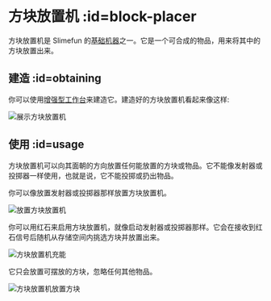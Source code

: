 # 方块放置机 :id=block-placer

方块放置机是 Slimefun 的[基础机器](/Basic-Machines)之一。它是一个可合成的物品，用来将其中的方块放置出来。

## 建造 :id=obtaining

你可以使用[增强型工作台](/Enhanced-Crafting-Table)来建造它。建造好的方块放置机看起来像这样:

![展示方块放置机](https://cdn.jsdelivr.net/gh/Slimefun/Wiki@master/images/block-placer-showcase.png ':size=50%')

## 使用 :id=usage

方块放置机可以向其面朝的方向放置任何能放置的方块或物品。它不能像发射器或投掷器一样使用，也就是说，它不能投掷或扔出物品。

你可以像放置发射器或投掷器那样放置方块放置机。

![放置方块放置机](https://cdn.jsdelivr.net/gh/Slimefun/Wiki@master/images/block-placer-placed.png ':size=50%')

你可以用红石来启用方块放置机，就像启动发射器或投掷器那样。它会在接收到红石信号后随机从存储空间内挑选方块并放置出来。

![方块放置机充能](https://cdn.jsdelivr.net/gh/Slimefun/Wiki@master/images/block-placer-powering.png ':size=50%')

它只会放置可摆放的方块，忽略任何其他物品。

![方块放置机放置方块](https://cdn.jsdelivr.net/gh/Slimefun/Wiki@master/images/block-placer-placing.png ':size=50%')
